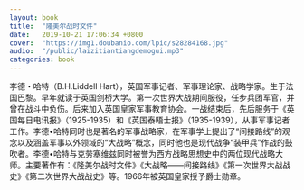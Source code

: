 ```yaml
---
layout: book
title:  "隆美尔战时文件"
date:   2019-10-21 17:06:34 +0800
cover:  "https://img1.doubanio.com/lpic/s28284168.jpg"
audio:  "/public/laizitiantiangdemogui.mp3"
categories: book
---
```


李德・哈特（B.H.Liddell Hart），英国军事记者、军事理论家、战略学家。生于法国巴黎。早年就读于英国剑桥大学。第一次世界大战期间服役，任步兵团军官，并曾在战斗中负伤。后来加入英国皇家军事教育协会。一战结束后，先后服务于《英国每日电讯报》（1925-1935）和《英国泰晤士报》（1935-1939），从事军事记者工作。李德•哈特同时也是著名的军事战略家，在军事学上提出了“间接路线”的观念以及涵盖军事以外领域的“大战略”概念，同时他也是现代战争“装甲兵”作战的鼓吹者。李德•哈特与克劳塞维兹同时被誉为西方战略思想史中的两位现代战略大师。主要著作有：《隆美尔战时文件》《大战略——间接路线》《第一次世界大战战史》《第二次世界大战战史》等。1966年被英国皇家授予爵士勋章。